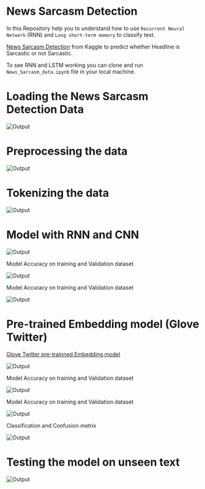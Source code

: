 # News Sarcasm Detection

In this Repository help you to understand how to use `Recurrent Neural Network` (RNN) and `Long short-term memory` to classify text. 

[News Sarcasm Detection](https://www.kaggle.com/rmisra/news-headlines-dataset-for-sarcasm-detection) from Kaggle to predict whether Headline is Sarcastic or not Sarcastic. 

To see RNN and LSTM working you can clone and run `News_Sarcasm_data.ipynb` file in your local machine.

# Loading the News Sarcasm Detection Data

![Output](screenshots/1.jpg)

# Preprocessing the data

![Output](screenshots/2.jpg)

# Tokenizing the data

![Output](screenshots/3.jpg)

# Model with RNN and CNN 

![Output](screenshots/4.jpg)

Model Accuracy on training and Validation dataset

![Output](screenshots/5.jpg)

Model Accuracy on training and Validation dataset

![Output](screenshots/6.jpg)

# Pre-trained Embedding model (Glove Twitter)

[Glove Twitter pre-trainned Embedding model](https://www.kaggle.com/icw123/glove-twitter)

![Output](screenshots/7.jpg)

Model Accuracy on training and Validation dataset

![Output](screenshots/8.jpg)

Model Accuracy on training and Validation dataset

![Output](screenshots/9.jpg)

Classification and Confusion metrix

![Output](screenshots/10.jpg)

# Testing the model on unseen text

![Output](screenshots/11.jpg)

